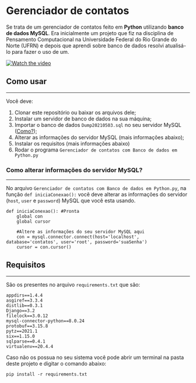 # Gerenciador de contatos
 Se trata de um gerenciador de contatos feito em **Python** utilizando **banco de dados MySQL**.
 Era inicialmente um projeto que fiz na disciplina de Pensamento Computacional na Universidade Federal do Rio Grande do Norte (UFRN) e depois que aprendi sobre banco de dados resolvi atualisá-lo para fazer o uso de um.

[![Watch the video](https://i.imgur.com/vKb2F1B.png)](https://user-images.githubusercontent.com/50207805/118374190-bc0bc600-b588-11eb-81bc-040785baeca4.mp4)

## Como usar 
***
Você deve:
1. Clonar este repositório ou baixar os arquivos dele;
2. Instalar um servidor de banco de dados na sua máquina;
3. Importar o banco de dados `Dump20210503.sql` no seu servidor MySQL ([Como?](https://ajuda.hostnet.com.br/importacao-do-banco-via-mysql-workbench/)); 
4. Alterar as informações do servidor MySQL (mais informações abaixo);
5. Instalar os requisitos (mais informações abaixo)
6. Rodar o programa `Gerenciador de contatos com Banco de dados em Python.py`

### Como alterar informações do servidor MySQL?
***
No arquivo `Gerenciador de contatos com Banco de dados em Python.py`, na função `def iniciaConexao():` você deve alterar as informações do servidor (`host`, `user` e `password`) MySQL que você esta usando.

```
def iniciaConexao(): #Pronta
    global con
    global cursor
    
    #Altere as informações do seu servidor MySQL aqui
    con = mysql.connector.connect(host='localhost', database='contatos', user='root', password='suaSenha')
    cursor = con.cursor()
```

## Requisitos
***
São os presentes no arquivo `requirements.txt` que são:
```
appdirs==1.4.4
asgiref==3.3.4
distlib==0.3.1
Django==3.2
filelock==3.0.12
mysql-connector-python==8.0.24
protobuf==3.15.8
pytz==2021.1
six==1.15.0
sqlparse==0.4.1
virtualenv==20.4.4
```

Caso não os possua no seu sistema você pode abrir um terminal na pasta deste projeto e digitar o comando abaixo:

```
pip install -r requirements.txt
```

